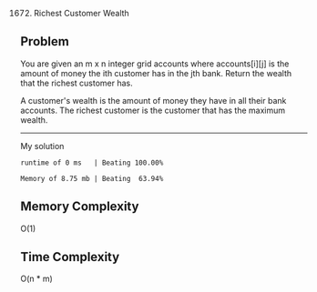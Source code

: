 1672. Richest Customer Wealth

Problem
------------------------------------------------------------------------------------------------------------------------------------------------------------------------------------------------------------------------------------------------------------------------
You are given an m x n integer grid accounts where accounts[i][j] is the amount of money the i​​​​​​​​​​​th​​​​ customer has in the j​​​​​​​​​​​th​​​​ bank. Return the wealth that the richest customer has.

A customer's wealth is the amount of money they have in all their bank accounts. The richest customer is the customer that has the maximum wealth.

------------------------------------------------------------------------------------------------------------------------------------------------------------------------------------------------------------------------------------------------------------------------

My solution 

    runtime of 0 ms   | Beating 100.00%
    
    Memory of 8.75 mb | Beating  63.94%


Memory Complexity
------------------------------------------------------------------
O(1)

Time Complexity
------------------------------------------------------------------
O(n * m)
